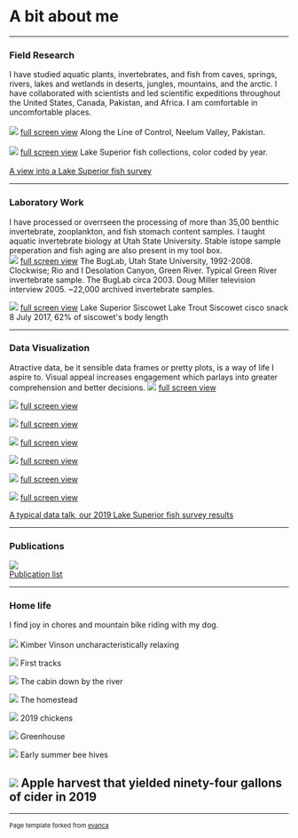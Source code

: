 # A bit about me
---

### Field Research 
I have studied aquatic plants, invertebrates, and fish from caves, springs, rivers, lakes and wetlands in deserts, jungles, mountains, and the arctic. I have collaborated with scientists and led scientific expeditions throughout the United States, Canada, Pakistan, and Africa. I am comfortable in uncomfortable places.  
<br>
<img src="images/IMG_0233.jpg?raw=true"/> 
[full screen view](images/IMG_0233.jpg) Along the Line of Control, Neelum Valley, Pakistan.
<br>
<br>
<img src="images/MVwork.gif?raw=true"/> 
[full screen view](images/MVwork.gif) Lake Superior fish collections, color coded by year. 
<br>
<br>
[A view into a Lake Superior fish survey](https://www.youtube.com/watch?v=VpuPjxWyU7w) <br>

---
### Laboratory Work 
I have processed or overrseen the processing of more than 35,00 benthic invertebrate, zooplankton, and fish stomach content samples. I taught aquatic invertebrate biology at Utah State University. Stable istope sample preperation and fish aging are also present in my tool box. 
<br>
<img src="images/BugLab.png?raw=true"/> [full screen view](images/BugLab.png) 
The BugLab, Utah State University, 1992-2008. Clockwise; Rio and I Desolation Canyon, Green River. Typical Green River invertebrate sample. The BugLab circa 2003. Doug Miller television interview 2005. ~22,000 archived invertebrate samples. <br>

<img src="images/LS_SiscowetCiscoSnack.jpg?raw=true"/> [full screen view](images/LS_SiscowetCiscoSnack.jpg)
Lake Superior Siscowet Lake Trout Siscowet cisco snack 8 July 2017, 62% of siscowet's body length

---
### Data Visualization 
Atractive data, be it sensible data frames or pretty plots, is a way of life I aspire to. Visual appeal increases engagement which parlays into greater comprehension and better decisions. 
<img src="images/ns_os_wtemps3b.png?raw=true"/> [full screen view](images/ns_os_wtemps3b.png)

<img src="images/ns_Lengths_Cisco_Vhistogram.png?raw=true"/> [full screen view](images/ns_Lengths_Cisco_Vhistogram.png)

<img src="images/ns_os_biomass_CurrentYear_sankey.png?raw=true"/> [full screen view](images/ns_os_biomass_CurrentYear_sankey.png)

<img src="images/ns_station_biomass_map_bars.png?raw=true"/> [full screen view](images/ns_station_biomass_map_bars.png)

<img src="images/Animated_ns_Age1_cisco_map_bars.gif?raw=true"/> [full screen view](images/Animated_ns_Age1_cisco_map_bars.gif)

<img src="images/Animated_CurrentYear_Catch_map.gif?raw=true"/> [full screen view](images/Animated_CurrentYear_Catch_map.gif)

<img src="images/LS_Lean-Siscowet-Diets.png?raw=true"/> [full screen view](LS_Lean-Siscowet-Diets.png)

[A typical data talk, our 2019 Lake Superior fish survey results](/pdf/2019-12-26_LS-fish-status_trends.pdf) 

---
### Publications

<img src="images/MVpubs.png?raw=true"/> <br>
[Publication list](/pdf/2019-12-27_MV-Publications.pdf) 
<br>

---
### Home life 
I find joy in chores and mountain bike riding with my dog.  <br> 
<br>
<img src="images/KV2018.JPG?raw=true"/> Kimber Vinson uncharacteristically relaxing 

<img src="images/KV2019.jpg?raw=true"/> First tracks

<img src="images/MV_Cabin2018.JPG?raw=true"/> The cabin down by the river

<img src="images/Homestead2019.JPG?raw=true"/> The homestead

<img src="images/Chickens2019.JPG?raw=true"/> 2019 chickens

<img src="images/Greenhouse2019.JPG?raw=true"/> Greenhouse

<img src="images/Bees2018.JPG?raw=true"/> Early summer bee hives

<img src="images/Apples2019.JPG?raw=true"/> Apple harvest that yielded ninety-four gallons of cider in 2019
---

---
<p style="font-size:11px">Page template forked from <a href="https://github.com/evanca/quick-portfolio">evanca</a></p>
<!-- Remove above link if you don't want to attibute -->
